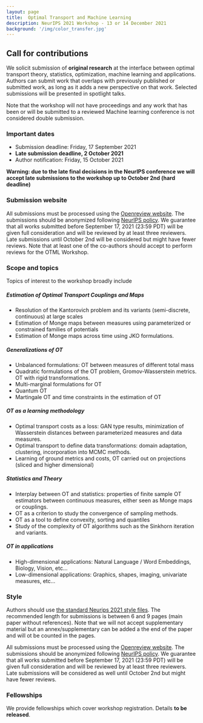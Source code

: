 ```yaml
---
layout: page
title:  Optimal Transport and Machine Learning  
description: NeurIPS 2021 Workshop - 13 or 14 December 2021
background: '/img/color_transfer.jpg'
---
```


## Call for contributions

We solicit submission of **original research** at the interface between optimal transport theory, statistics, optimization, machine learning and applications.
Authors can submit work that overlaps with previously published or submitted work, as long as it adds a new perspective on that work.
Selected submissions will be presented in spotlight talks.

Note that the workshop will not have proceedings and any work that has been or
will be submitted to a reviewed Machine learning conference is not considered double
submission.


### Important dates

- Submission deadline: Friday, 17 September 2021
- **Late submission deadline, 2 October 2021**
- Author notification: Friday, 15 October 2021

**Warning: due to the late final decisions in the NeurIPS conference we will
accept late submissions to the workshop up to October 2nd (hard deadline)**

### Submission website


All submissions must be processed using the [Openreview website](https://openreview.net/group?id=NeurIPS.cc/2021/Workshop/OTML).
The submissions should be anonymized following [NeurIPS policy](https://nips.cc/Conferences/2021/CallForPapers).
We guarantee that all works submitted before September 17, 2021  (23:59 PDT)
will be given full consideration and will be reviewed by at least three
reviewers. Late submissions until October 2nd will be considered but might have fewer reviews.
Note that at least one of the co-authors should accept to perform reviews for the OTML Workshop.


### Scope and topics

Topics of interest to the workshop broadly include

##### Estimation of Optimal Transport Couplings and Maps

- Resolution of the Kantorovich problem and its variants (semi-discrete, continuous) at large scales
- Estimation of Monge maps between measures using parameterized or constrained families of potentials
- Estimation of Monge maps across time using JKO formulations.

##### Generalizations of OT

- Unbalanced formulations: OT between measures of different total mass
- Quadratic formulations of the OT problem, Gromov-Wasserstein metrics. OT with rigid transformations.
- Multi-marginal formulations for OT
- Quantum OT
- Martingale OT and time constraints in the estimation of OT

##### OT as a learning methodology

- Optimal transport costs as a loss: GAN type results, minimization of Wasserstein distances between parameterized measures and data measures.
- Optimal transport to define data transformations: domain adaptation, clustering, incorporation into MCMC methods.
- Learning of ground metrics and costs, OT carried out on projections (sliced and higher dimensional)

##### Statistics and Theory

- Interplay between OT and statistics: properties of finite sample OT estimators between continuous measures, either seen as Monge maps or couplings.
- OT as a criterion to study the convergence of sampling methods.
- OT as a tool to define convexity, sorting and quantiles
- Study of the complexity of OT algorithms such as the Sinkhorn iteration and variants.

##### OT in applications

- High-dimensional applications: Natural Language / Word Embeddings, Biology, Vision, etc...
- Low-dimensional applications: Graphics, shapes, imaging, univariate measures, etc...



### Style
Authors should use [the standard Neurips 2021 style files](https://neurips.cc/Conferences/2021/PaperInformation/StyleFiles).
The recommended length for submissions is between 6 and 9 pages (main paper
without references). Note that we will not accept supplementary material but an
annex/supplementary can be added a the end of the paper and will ot be counted in the pages.

All submissions must be processed using the [Openreview website](https://openreview.net/group?id=NeurIPS.cc/2021/Workshop/OTML).
The submissions should be anonymized following [NeurIPS policy](https://nips.cc/Conferences/2021/CallForPapers). 
We guarantee that all works submitted before September 17, 2021  (23:59 PDT)
will be given full consideration and will be reviewed by at least three
reviewers. Late submissions will be considered as well until October 2nd but
might have fewer reviews.


### Fellowships

We provide fellowships which cover workshop registration. Details **to be released**.
